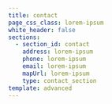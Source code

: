 ```yaml
---
title: contact
page_css_class: lorem-ipsum
white_header: false
sections:
  - section_id: contact
    address: lorem-ipsum
    phone: lorem-ipsum
    email: lorem-ipsum
    mapUrl: lorem-ipsum
    type: contact_section
template: advanced
---
```

